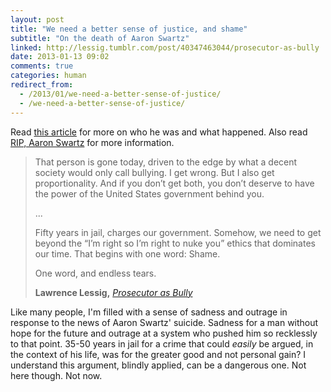 ```yaml
---
layout: post
title: "We need a better sense of justice, and shame"
subtitle: "On the death of Aaron Swartz"
linked: http://lessig.tumblr.com/post/40347463044/prosecutor-as-bully
date: 2013-01-13 09:02
comments: true
categories: human
redirect_from:
  - /2013/01/we-need-a-better-sense-of-justice/
  - /we-need-a-better-sense-of-justice/
---
```

Read [this article](http://lessig.tumblr.com/post/40347463044/prosecutor-as-bully) for more on who he was and what happened. Also read [RIP, Aaron Swartz](http://boingboing.net/2013/01/12/rip-aaron-swartz.html) for more information.

<blockquote>
That person is gone today, driven to the edge by what a decent society would only call bullying. I get wrong. But I also get proportionality. And if you don’t get both, you don’t deserve to have the power of the United States government behind you.

...

Fifty years in jail, charges our government. Somehow, we need to get beyond the “I’m right so I’m right to nuke you” ethics that dominates our time. That begins with one word: Shame.

One word, and endless tears.

<footer><strong>Lawrence Lessig,</strong>
<cite><a href="http://lessig.tumblr.com/post/40347463044/prosecutor-as-bully">Prosecutor as Bully</a></cite></footer>
</blockquote>

Like many people, I'm filled with a sense of sadness and outrage in response to the news of Aaron Swartz' suicide. Sadness for a man without hope for the future and outrage at a system who pushed him so recklessly to that point. 35-50 years in jail for a crime that could *easily* be argued, in the context of his life, was for the greater good and not personal gain? I understand this argument, blindly applied, can be a dangerous one. Not here though. Not now.
